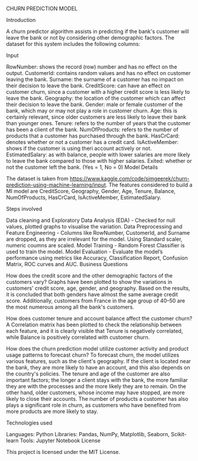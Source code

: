 
CHURN PREDICTION MODEL

Introduction

A churn predictor algorithm assists in predicting if the bank's customer will leave the bank or not by considering other demographic factors. The dataset for this system includes the following columns:

Input

RowNumber: shows the record (row) number and has no effect on the output.
CustomerId: contains random values and has no effect on customer leaving the bank.
Surname: the surname of a customer has no impact on their decision to leave the bank.
CreditScore: can have an effect on customer churn, since a customer with a higher credit score is less likely to leave the bank.
Geography: the location of the customer which can affect their decision to leave the bank.
Gender: male or female customer of the bank, which may or may not play a role in customer churn.
Age: this is certainly relevant, since older customers are less likely to leave their bank than younger ones.
Tenure: refers to the number of years that the customer has been a client of the bank.
NumOfProducts: refers to the number of products that a customer has purchased through the bank.
HasCrCard: denotes whether or not a customer has a credit card.
IsActiveMember: shows if the customer is using theri account actively or not.
EstimatedSalary: as with balance, people with lower salaries are more likely to leave the bank compared to those with higher salaries.
Exited: whether or not the customer left the bank. (Yes = 1, No = 0)
Model Details

The dataset is taken from https://www.kaggle.com/code/simgeerek/churn-prediction-using-machine-learning/input. The features considered to build a MI model are CreditScore, Geography, Gender, Age, Tenure, Balance, NumOfProducts, HasCrCard, IsActiveMember, EstimatedSalary.

Steps involved

Data cleaning and Exploratory Data Analysis (EDA) - Checked for null values, plotted graphs to visualise the variation.
Data Preprocessing and Feature Engineering - Columns like RowNumber, CustomerId, and Surname are dropped, as they are irrelevant for the model. Using Standard scaler, numeric coumns are scaled.
Model Training - Random Forest Classifier is used to train the model.
Model Evaluation - Evaluate the model’s performance using metrics like Accuracy, Classification Report, Confusion Matrix, ROC curves and AUC.
Business Questions

How does the credit score and the other demographic factors of the customers vary?
Graphs have been plotted to show the variations in customers' credit score, age, gender, and geography. Based on the results, it is concluded that both genders have almost the same average credit score. Additionally, customers from France in the age group of 40–50 are the most numerous among all the bank's customers.

How does customer tenure and account balance affect the customer churn?
A Correlation matrix has been plotted to check the relationship between each feature, and it is clearly visible that Tenure is negatively correlated, while Balance is positively correlated with customer churn.

How does the churn prediction model utilize customer activity and product usage patterns to forecast churn?
To forecast churn, the model utilizes various features, such as the client's geography. If the client is located near the bank, they are more likely to have an account, and this also depends on the country's policies. The tenure and age of the customer are also important factors; the longer a client stays with the bank, the more familiar they are with the processes and the more likely they are to remain. On the other hand, older customers, whose income may have stopped, are more likely to close their accounts. The number of products a customer has also plays a significant role in churn, as customers who have benefited from more products are more likely to stay.

Technologies used

Languages: Python
Libraries: Pandas, NumPy, Matplotlib, Seaborn, Scikit-learn
Tools: Jupyter Notebook
License

This project is licensed under the MIT License.
